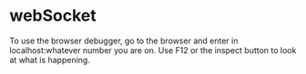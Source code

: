 # webSocket
To use the browser debugger, go to the browser and enter in localhost:whatever number you are on. Use F12 or the inspect button to look at what is happening.